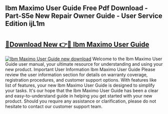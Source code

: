 ## Ibm Maximo User Guide Free Pdf Download - Part-S5e New Repair Owner Guide - User Service Edition ijL1m

# <h2><a href="http://bc55172.oget.top/?id=Ibm+Maximo+User+Guide">🔗Download New 👉🔴 Ibm Maximo User Guide</a></h2>

[![Ibm Maximo User Guide new download](https://i.imgur.com/5g1atiW.png)](http://bc55172.oget.top/?id=Ibm+Maximo+User+Guide)
Welcome to the Ibm Maximo User Guide user manual, your ultimate resource for understanding and using your new product. Important User Information Ibm Maximo User Guide Please review the user information section for details on warranty coverage, registration procedures, and customer support options. With features like list of features, your new Ibm Maximo User Guide is designed to simplify your tasks. It's our hope that the Ibm Maximo User Guide has been a clear and easy-to-understand guide in helping you get started with your new product. Should you require any assistance or clarification, please do not hesitate to contact our customer support team.
